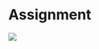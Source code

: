 # Assignment
<img src="https://capsule-render.vercel.app/api?type=slice&color=auto&height=200&section=header&text=인혜의 git털&fontSize=90" />
